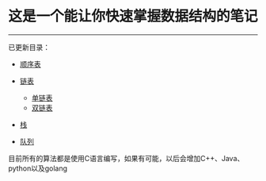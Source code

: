# 这是一个能让你快速掌握数据结构的笔记
---
已更新目录：

- [顺序表](/线性表/顺序表/顺序表.md)

- [链表](/线性表/链表/)
  - [单链表](/线性表/链表/单链表.md)
  - [双链表](/线性表/链表/双链表.md)

- [栈](/线性表/栈/栈.md)
- [队列](/线性表/队列/队列.md)


目前所有的算法都是使用C语言编写，如果有可能，以后会增加C++、Java、python以及golang